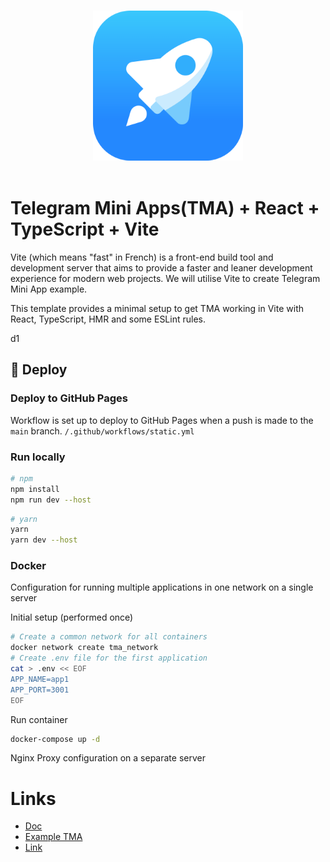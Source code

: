 <p align="center">
  <br>
  <img width="240" src="./src/assets/tapps.png" alt="logo of telegram web apps">
  <br>
  <br>
</p>

# Telegram Mini Apps(TMA) + React + TypeScript + Vite

Vite (which means "fast" in French) is a front-end build tool and development server that aims to provide a faster and leaner development experience for modern web projects. We will utilise Vite to create Telegram Mini App example.

This template provides a minimal setup to get TMA working in Vite with React, TypeScript, HMR and some ESLint rules.

d1



## 🚀 Deploy

### Deploy to GitHub Pages

Workflow is set up to deploy to GitHub Pages when a push is made to the `main` branch.
`/.github/workflows/static.yml`

### Run locally

```bash
# npm
npm install
npm run dev --host
```
```bash
# yarn
yarn
yarn dev --host
```

### Docker

Configuration for running multiple applications in one network on a single server

Initial setup (performed once)

```bash
# Create a common network for all containers
docker network create tma_network
# Create .env file for the first application
cat > .env << EOF
APP_NAME=app1
APP_PORT=3001
EOF
```

Run container

```bash
docker-compose up -d
```

Nginx Proxy configuration on a separate server


# Links
- [Doc](https://docs.ton.org/develop/dapps/twa)
- [Example TMA](https://t.me/vite_twa_example_bot/app)
- [Link](https://twa-dev.github.io/vite-boilerplate/)
